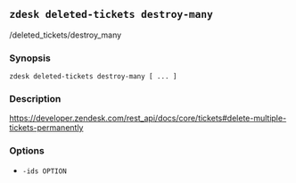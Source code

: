 ## `zdesk deleted-tickets destroy-many`

/deleted_tickets/destroy_many

### Synopsis

    zdesk deleted-tickets destroy-many [ ... ]

### Description

https://developer.zendesk.com/rest_api/docs/core/tickets#delete-multiple-tickets-permanently

### Options

* `-ids OPTION`

